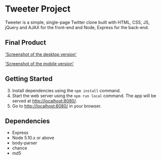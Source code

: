 # Tweeter Project

Tweeter is a simple, single-page Twitter clone built with HTML, CSS, JS, jQuery and AJAX for the front-end and Node, Express for the back-end.

## Final Product

['Screenshot of the desktop version'](https://github.com/Muaadahmed/tweeter/blob/master/images/desktop.png?raw=true) 

['Screenshot of the mobile version'](https://github.com/Muaadahmed/tweeter/blob/master/images/mobile.png?raw=true) 

## Getting Started

3. Install dependencies using the `npm install` command.
3. Start the web server using the `npm run local` command. The app will be served at <http://localhost:8080/>.
4. Go to <http://localhost:8080/> in your browser.

## Dependencies

- Express
- Node 5.10.x or above
- body-parser
- chance
- md5
